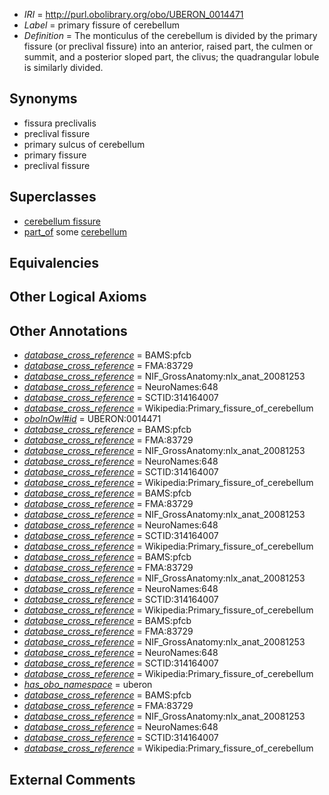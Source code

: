  * *IRI* = http://purl.obolibrary.org/obo/UBERON_0014471
 * *Label* = primary fissure of cerebellum
 * *Definition* = The monticulus of the cerebellum is divided by the primary fissure (or preclival fissure) into an anterior, raised part, the culmen or summit, and a posterior sloped part, the clivus; the quadrangular lobule is similarly divided.

## Synonyms

 * fissura preclivalis
 * preclival fissure
 * primary sulcus of cerebellum
 * primary fissure
 * preclival fissure

## Superclasses

 * [cerebellum fissure](../../UBERON/80/UBERON_0003980.md)
 * [part_of](../../BFO/50/BFO_0000050.md) some [cerebellum](../../UBERON/37/UBERON_0002037.md)

## Equivalencies


## Other Logical Axioms


## Other Annotations

 * *[database_cross_reference](../../ef/oboInOwl#hasDbXref.md)* = BAMS:pfcb
 * *[database_cross_reference](../../ef/oboInOwl#hasDbXref.md)* = FMA:83729
 * *[database_cross_reference](../../ef/oboInOwl#hasDbXref.md)* = NIF_GrossAnatomy:nlx_anat_20081253
 * *[database_cross_reference](../../ef/oboInOwl#hasDbXref.md)* = NeuroNames:648
 * *[database_cross_reference](../../ef/oboInOwl#hasDbXref.md)* = SCTID:314164007
 * *[database_cross_reference](../../ef/oboInOwl#hasDbXref.md)* = Wikipedia:Primary_fissure_of_cerebellum
 * *[oboInOwl#id](../../id/oboInOwl#id.md)* = UBERON:0014471
 * *[database_cross_reference](../../ef/oboInOwl#hasDbXref.md)* = BAMS:pfcb
 * *[database_cross_reference](../../ef/oboInOwl#hasDbXref.md)* = FMA:83729
 * *[database_cross_reference](../../ef/oboInOwl#hasDbXref.md)* = NIF_GrossAnatomy:nlx_anat_20081253
 * *[database_cross_reference](../../ef/oboInOwl#hasDbXref.md)* = NeuroNames:648
 * *[database_cross_reference](../../ef/oboInOwl#hasDbXref.md)* = SCTID:314164007
 * *[database_cross_reference](../../ef/oboInOwl#hasDbXref.md)* = Wikipedia:Primary_fissure_of_cerebellum
 * *[database_cross_reference](../../ef/oboInOwl#hasDbXref.md)* = BAMS:pfcb
 * *[database_cross_reference](../../ef/oboInOwl#hasDbXref.md)* = FMA:83729
 * *[database_cross_reference](../../ef/oboInOwl#hasDbXref.md)* = NIF_GrossAnatomy:nlx_anat_20081253
 * *[database_cross_reference](../../ef/oboInOwl#hasDbXref.md)* = NeuroNames:648
 * *[database_cross_reference](../../ef/oboInOwl#hasDbXref.md)* = SCTID:314164007
 * *[database_cross_reference](../../ef/oboInOwl#hasDbXref.md)* = Wikipedia:Primary_fissure_of_cerebellum
 * *[database_cross_reference](../../ef/oboInOwl#hasDbXref.md)* = BAMS:pfcb
 * *[database_cross_reference](../../ef/oboInOwl#hasDbXref.md)* = FMA:83729
 * *[database_cross_reference](../../ef/oboInOwl#hasDbXref.md)* = NIF_GrossAnatomy:nlx_anat_20081253
 * *[database_cross_reference](../../ef/oboInOwl#hasDbXref.md)* = NeuroNames:648
 * *[database_cross_reference](../../ef/oboInOwl#hasDbXref.md)* = SCTID:314164007
 * *[database_cross_reference](../../ef/oboInOwl#hasDbXref.md)* = Wikipedia:Primary_fissure_of_cerebellum
 * *[database_cross_reference](../../ef/oboInOwl#hasDbXref.md)* = BAMS:pfcb
 * *[database_cross_reference](../../ef/oboInOwl#hasDbXref.md)* = FMA:83729
 * *[database_cross_reference](../../ef/oboInOwl#hasDbXref.md)* = NIF_GrossAnatomy:nlx_anat_20081253
 * *[database_cross_reference](../../ef/oboInOwl#hasDbXref.md)* = NeuroNames:648
 * *[database_cross_reference](../../ef/oboInOwl#hasDbXref.md)* = SCTID:314164007
 * *[database_cross_reference](../../ef/oboInOwl#hasDbXref.md)* = Wikipedia:Primary_fissure_of_cerebellum
 * *[has_obo_namespace](../../ce/oboInOwl#hasOBONamespace.md)* = uberon
 * *[database_cross_reference](../../ef/oboInOwl#hasDbXref.md)* = BAMS:pfcb
 * *[database_cross_reference](../../ef/oboInOwl#hasDbXref.md)* = FMA:83729
 * *[database_cross_reference](../../ef/oboInOwl#hasDbXref.md)* = NIF_GrossAnatomy:nlx_anat_20081253
 * *[database_cross_reference](../../ef/oboInOwl#hasDbXref.md)* = NeuroNames:648
 * *[database_cross_reference](../../ef/oboInOwl#hasDbXref.md)* = SCTID:314164007
 * *[database_cross_reference](../../ef/oboInOwl#hasDbXref.md)* = Wikipedia:Primary_fissure_of_cerebellum

## External Comments

